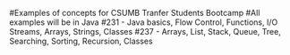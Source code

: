 #Examples of concepts for CSUMB Tranfer Students Bootcamp
#All examples will be in Java
#231 - Java basics, Flow Control, Functions, I/O Streams, Arrays, Strings, Classes
#237 - Arrays, List, Stack, Queue, Tree, Searching, Sorting, Recursion, Classes
